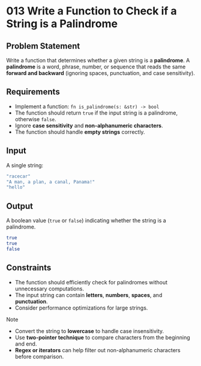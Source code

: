 # 013 Write a Function to Check if a String is a Palindrome

## Problem Statement

Write a function that determines whether a given string is a **palindrome**. A **palindrome** is a word, phrase, number, or sequence that reads the same **forward and backward** (ignoring spaces, punctuation, and case sensitivity).

## Requirements

- Implement a function: `fn is_palindrome(s: &str) -> bool`
- The function should return `true` if the input string is a palindrome, otherwise `false`.
- Ignore **case sensitivity** and **non-alphanumeric characters**.
- The function should handle **empty strings** correctly.

## Input

A single string:

```bash
"racecar"
"A man, a plan, a canal, Panama!"
"hello"
```

## Output

A boolean value (`true` or `false`) indicating whether the string is a palindrome.

```bash
true
true
false
```

## Constraints

- The function should efficiently check for palindromes without unnecessary computations.
- The input string can contain **letters**, **numbers**, **spaces**, and **punctuation**.
- Consider performance optimizations for large strings.

> [!NOTE]
>
> - Convert the string to **lowercase** to handle case insensitivity.
> - Use **two-pointer technique** to compare characters from the beginning and end.
> - **Regex or iterators** can help filter out non-alphanumeric characters before comparison.
